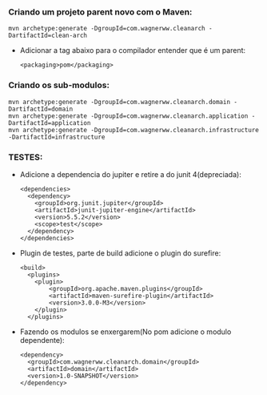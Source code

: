 ### Criando um projeto parent novo com o Maven:

    mvn archetype:generate -DgroupId=com.wagnerww.cleanarch -DartifactId=clean-arch

- Adicionar a tag abaixo para o compilador entender que é um parent:

      <packaging>pom</packaging>

### Criando os sub-modulos:
  
    mvn archetype:generate -DgroupId=com.wagnerww.cleanarch.domain -DartifactId=domain
    mvn archetype:generate -DgroupId=com.wagnerww.cleanarch.application -DartifactId=application
    mvn archetype:generate -DgroupId=com.wagnerww.cleanarch.infrastructure -DartifactId=infrastructure


### TESTES:
- Adicione a dependencia do jupiter e retire a do junit 4(depreciada):
    
      <dependencies>
        <dependency>
          <groupId>org.junit.jupiter</groupId>
          <artifactId>junit-jupiter-engine</artifactId>
          <version>5.5.2</version>
          <scope>test</scope>
        </dependency>
      </dependencies>

- Plugin de testes, parte de build adicione o plugin do surefire:
      
      <build>
        <plugins>
          <plugin>
              <groupId>org.apache.maven.plugins</groupId>
              <artifactId>maven-surefire-plugin</artifactId>
              <version>3.0.0-M3</version>
          </plugin>
        </plugins>

- Fazendo os modulos se enxergarem(No pom adicione o modulo dependente):

      <dependency>
        <groupId>com.wagnerww.cleanarch.domain</groupId>
        <artifactId>domain</artifactId>
        <version>1.0-SNAPSHOT</version>
      </dependency>

